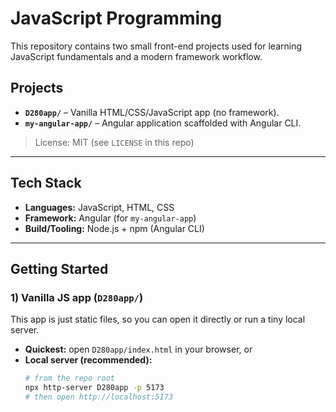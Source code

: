 # JavaScript Programming

This repository contains two small front-end projects used for learning JavaScript fundamentals and a modern framework workflow.

## Projects

- **`D280app/`** – Vanilla HTML/CSS/JavaScript app (no framework).
- **`my-angular-app/`** – Angular application scaffolded with Angular CLI.

> License: MIT (see `LICENSE` in this repo)

---

## Tech Stack

- **Languages:** JavaScript, HTML, CSS  
- **Framework:** Angular (for `my-angular-app`)  
- **Build/Tooling:** Node.js + npm (Angular CLI)  

---

## Getting Started

### 1) Vanilla JS app (`D280app/`)
This app is just static files, so you can open it directly or run a tiny local server.

- **Quickest:** open `D280app/index.html` in your browser, or
- **Local server (recommended):**
  ```bash
  # from the repo root
  npx http-server D280app -p 5173
  # then open http://localhost:5173
